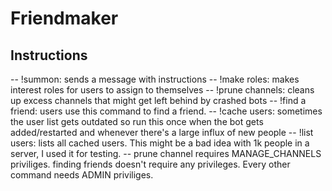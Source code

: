 # Friendmaker
## Instructions
-- !summon: sends a message with instructions
-- !make roles: makes interest roles for users to assign to themselves
-- !prune channels: cleans up excess channels that might get left behind by crashed bots 
-- !find a friend: users use this command to find a friend. 
-- !cache users: sometimes the user list gets outdated so run this once when the bot gets added/restarted and whenever there's a large influx of new people
-- !list users: lists all cached users. This might be a bad idea with 1k people in a server, I used it for testing.
-- prune channel requires MANAGE_CHANNELS priviliges. finding friends doesn't require any privileges. Every other command needs ADMIN priviliges.
